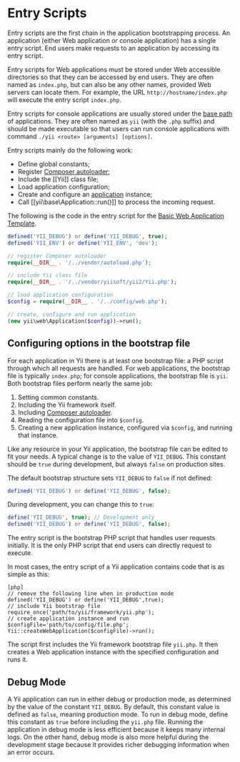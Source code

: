 Entry Scripts
=============

Entry scripts are the first chain in the application bootstrapping process. An application (either
Web application or console application) has a single entry script. End users make requests to
an application by accessing its entry script.

Entry scripts for Web applications must be stored under Web accessible directories so that they
can be accessed by end users. They are often named as `index.php`, but can also be any other names,
provided Web servers can locate them. For example, the URL `http://hostname/index.php` will execute
the entry script `index.php`.

Entry scripts for console applications are usually stored under the [base path](structure-applications.md)
of applications. They are often named as `yii` (with the `.php` suffix) and should be made executable
so that users can run console applications with command `./yii <route> [arguments] [options]`.

Entry scripts mainly do the following work:

* Define global constants;
* Register [Composer autoloader](http://getcomposer.org/doc/01-basic-usage.md#autoloading);
* Include the [[Yii]] class file;
* Load application configuration;
* Create and configure an [application](structure-applications.md) instance;
* Call [[yii\base\Application::run()]] to process the incoming request.

The following is the code in the entry script for the [Basic Web Application Template](start-installation.md).

```php
defined('YII_DEBUG') or define('YII_DEBUG', true);
defined('YII_ENV') or define('YII_ENV', 'dev');

// register Composer autoloader
require(__DIR__ . '/../vendor/autoload.php');

// include Yii class file
require(__DIR__ . '/../vendor/yiisoft/yii2/Yii.php');

// load application configuration
$config = require(__DIR__ . '/../config/web.php');

// create, configure and run application
(new yii\web\Application($config))->run();
```


Configuring options in the bootstrap file
-----------------------------------------

For each application in Yii there is at least one bootstrap file: a PHP script through which all requests are handled. For web applications, the bootstrap file is  typically `index.php`; for
console applications, the bootstrap file is `yii`. Both bootstrap files perform nearly the same job:

1. Setting common constants.
2. Including the Yii framework itself.
3. Including [Composer autoloader](http://getcomposer.org/doc/01-basic-usage.md#autoloading).
4. Reading the configuration file into `$config`.
5. Creating a new application instance, configured via `$config`, and running that instance.

Like any resource in your Yii application, the bootstrap file can be edited to fit your needs. A typical change is to the value of `YII_DEBUG`. This constant should be `true` during development, but always `false` on production sites.

The default bootstrap structure sets `YII_DEBUG` to `false` if not defined:

```php
defined('YII_DEBUG') or define('YII_DEBUG', false);
```

During development, you can change this to `true`:

```php
define('YII_DEBUG', true); // Development only
defined('YII_DEBUG') or define('YII_DEBUG', false);
```


The entry script is the bootstrap PHP script that handles user requests
initially. It is the only PHP script that end users can directly request to
execute.

In most cases, the entry script of a Yii application contains code that
is as simple as this:

~~~
[php]
// remove the following line when in production mode
defined('YII_DEBUG') or define('YII_DEBUG',true);
// include Yii bootstrap file
require_once('path/to/yii/framework/yii.php');
// create application instance and run
$configFile='path/to/config/file.php';
Yii::createWebApplication($configFile)->run();
~~~

The script first includes the Yii framework bootstrap file `yii.php`. It
then creates a Web application instance with the specified configuration
and runs it.

Debug Mode
----------

A Yii application can run in either debug or production mode, as determined by
the value of the constant `YII_DEBUG`. By default, this constant value is defined
as `false`, meaning production mode. To run in debug mode, define this
constant as `true` before including the `yii.php` file. Running the application
in debug mode is less efficient because it keeps many internal logs. On the
other hand, debug mode is also more helpful during the development stage
because it provides richer debugging information when an error occurs.
